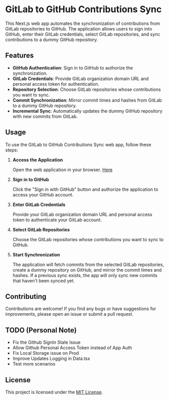 # GitLab to GitHub Contributions Sync

This Next.js web app automates the synchronization of contributions from GitLab repositories to GitHub. The application allows users to sign into GitHub, enter their GitLab credentials, select GitLab repositories, and sync contributions to a dummy GitHub repository.

## Features

- **GitHub Authentication**: Sign in to GitHub to authorize the synchronization.
- **GitLab Credentials**: Provide GitLab organization domain URL and personal access token for authentication.
- **Repository Selection**: Choose GitLab repositories whose contributions you want to sync.
- **Commit Synchronization**: Mirror commit times and hashes from GitLab to a dummy GitHub repository.
- **Incremental Sync**: Automatically updates the dummy GitHub repository with new commits from GitLab.

## Usage

To use the GitLab to GitHub Contributions Sync web app, follow these steps:

1. **Access the Application**

   Open the web application in your browser. [Here](gitlab-sync.vercel.app/)

2. **Sign in to GitHub**

   Click the "Sign in with GitHub" button and authorize the application to access your GitHub account.

3. **Enter GitLab Credentials**

   Provide your GitLab organization domain URL and personal access token to authenticate your GitLab account.

4. **Select GitLab Repositories**

   Choose the GitLab repositories whose contributions you want to sync to GitHub.

5. **Start Synchronization**

   The application will fetch commits from the selected GitLab repositories, create a dummy repository on GitHub, and mirror the commit times and hashes. If a previous sync exists, the app will only sync new commits that haven't been synced yet.

## Contributing

Contributions are welcome! If you find any bugs or have suggestions for improvements, please open an issue or submit a pull request.

## TODO (Personal Note)

- Fix the Github SignIn State Issue
- Allow Github Personal Access Token instead of App Auth
- Fix Local Storage issue on Prod
- Improve Updates Logging in Data.tsx
- Test more scenarios

## License

This project is licensed under the [MIT License](https://opensource.org/licenses/MIT).
